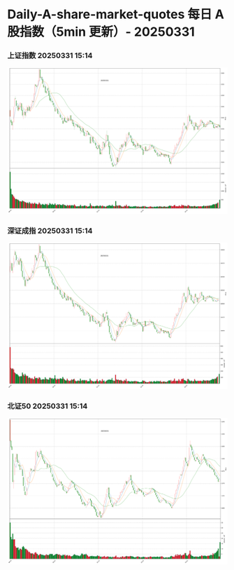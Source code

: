 
# Daily-A-share-market-quotes 每日 A 股指数（5min 更新）- 20250331

### 上证指数 20250331 15:14
![](./fig/2025/3/20250331-sh000001.png)

### 深证成指 20250331 15:14
![](./fig/2025/3/20250331-sz399001.png)

### 北证50 20250331 15:14
![](./fig/2025/3/20250331-bj899050.png)
